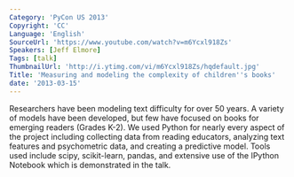```yaml
---
Category: 'PyCon US 2013'
Copyright: 'CC'
Language: 'English'
SourceUrl: 'https://www.youtube.com/watch?v=m6Ycxl918Zs'
Speakers: [Jeff Elmore]
Tags: [talk]
ThumbnailUrl: 'http://i.ytimg.com/vi/m6Ycxl918Zs/hqdefault.jpg'
Title: 'Measuring and modeling the complexity of children''s books'
date: '2013-03-15'
---
```

Researchers have been modeling text difficulty for over 50 years. A variety of models have been developed, but few have focused on books for emerging readers (Grades K-2). We used Python for nearly every aspect of the project including collecting data from reading educators, analyzing text features and psychometric data, and creating a predictive model. Tools used include scipy, scikit-learn, pandas, and extensive use of the IPython Notebook which is demonstrated in the talk.